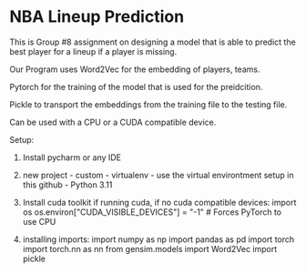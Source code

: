 # NBA Lineup Prediction

This is Group #8 assignment on designing a model that is able to predict the best player for a lineup if a player is missing.

Our Program uses Word2Vec for the embedding of players, teams.

Pytorch for the training of the model that is used for the preidcition. 

Pickle to transport the embeddings from the training file to the testing file. 

Can be used with a CPU or a CUDA compatible device.

Setup: 

1. Install pycharm or any IDE
3. new project - custom - virtualenv - use the virtual environtment setup in this github - Python 3.11
4. Install cuda toolkit if running cuda, if no cuda compatible devices:
      import os
      os.environ["CUDA_VISIBLE_DEVICES"] = "-1"  # Forces PyTorch to use CPU

5. installing imports: 
      import numpy as np
      import pandas as pd
      import torch
      import torch.nn as nn
      from gensim.models import Word2Vec
      import pickle

